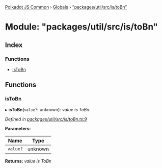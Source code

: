 [Polkadot JS Common](../README.md) › [Globals](../globals.md) › ["packages/util/src/is/toBn"](_packages_util_src_is_tobn_.md)

# Module: "packages/util/src/is/toBn"

## Index

### Functions

* [isToBn](_packages_util_src_is_tobn_.md#istobn)

## Functions

###  isToBn

▸ **isToBn**(`value?`: unknown): *value is ToBn*

*Defined in [packages/util/src/is/toBn.ts:9](https://github.com/polkadot-js/common/blob/e5dd55e4/packages/util/src/is/toBn.ts#L9)*

**Parameters:**

Name | Type |
------ | ------ |
`value?` | unknown |

**Returns:** *value is ToBn*
